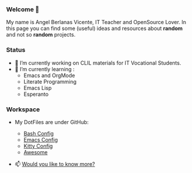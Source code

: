 ### Welcome 👋

My name is Angel Berlanas Vicente, IT Teacher and OpenSource Lover.
In this page you can find some (useful) ideas and resources about **random** and not so **random** projects.

### Status

- 🔭 I’m currently working on CLIL materials for IT Vocational Students.
- 🌱 I’m currently learning :
     * Emacs and OrgMode 
	 * Literate Programming
	 * Emacs Lisp 
	 * Esperanto

### Workspace

- My DotFiles are under GitHub:

	* [Bash Config](Bash/dot.bashrc)
	* [Emacs Config](Emacs/dot.emacs)
	* [Kitty Config](Kitty/kitty.conf)
	* [Awesome](Awesome/rc.lua)
	
- 📫 [Would you like to know more?](LongReadme.org)

